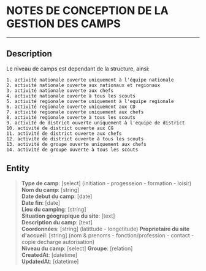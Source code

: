 NOTES DE CONCEPTION DE LA GESTION DES CAMPS
=
***

Description
-

Le niveau de camps est dependant de la structure, ainsi:
>
    1. activité nationale ouverte uniquement à l'équipe nationale
    2. activité nationale ouverte aux nationaux et regionaux 
    3. activité nationale ouverte aux chefs 
    4. activité nationale ouverte à tous les scouts
    5. activité regionale ouverte uniquement à l'equipe regionale
    6. activité regionale ouverte uniquement aux CD
    7. activité regionale ouverte uniquement aux chefs 
    8. activité regionale ouverte à tous les scouts 
    9. activité de district ouverte uniquement à l'equipe de district
    10. activité de district ouverte aux CG
    11. activité de district ouverte aux chefs 
    12. activité de district ouverte à tous les scouts 
    13. activité de groupe ouverte uniquement aux chefs 
    14. activité de groupe ouverte à tous les scouts


Entity
-
>
> **Type de camp**: [select] (initiation - progesseion - formation - loisir)
 **Nom du camp**: [string]  
> **Date debut du camp**: [date]  
> **Date fin**: [date]  
> **Lieu du camping**: [string]  
> **Situation géograpique du site**: [text]  
> **Description du camp**: [text]  
> **Coordonnées**: [string] (latittude - longetitude)
> **Proprietaire du site d'accueil**: [string] (nom & prenoms - fonction/profession - contact - copie decharge autorisation)  
> **Niveau du camp**: [select]
> **Groupe**: [relation]  
> **CreatedAt**: [datetime]  
> **UpdatedAt**: [datetime]  